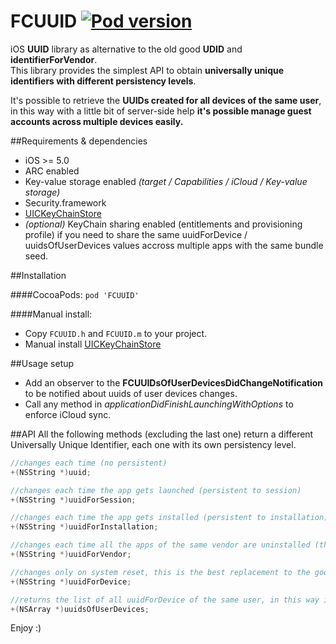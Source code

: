FCUUID [![Pod version](https://badge.fury.io/co/FCUUID.svg)](http://badge.fury.io/co/FCUUID)
===================
iOS **UUID** library as alternative to the old good **UDID** and **identifierForVendor**.  
This library provides the simplest API to obtain **universally unique identifiers with different persistency levels**.  

It's possible to retrieve the **UUIDs created for all devices of the same user**, in this way with a little bit of server-side help **it's possible manage guest accounts across multiple devices easily.**

##Requirements & dependencies
- iOS >= 5.0
- ARC enabled
- Key-value storage enabled *(target / Capabilities / iCloud / Key-value storage)*
- Security.framework
- [UICKeyChainStore](https://github.com/kishikawakatsumi/UICKeyChainStore)
- *(optional)* KeyChain sharing enabled (entitlements and provisioning profile) if you need to share the same uuidForDevice / uuidsOfUserDevices values accross multiple apps with the same bundle seed.

##Installation

####CocoaPods:
`pod 'FCUUID'`

####Manual install:
- Copy `FCUUID.h` and `FCUUID.m` to your project.
- Manual install [UICKeyChainStore](https://github.com/kishikawakatsumi/UICKeyChainStore)

##Usage setup
- Add an observer to the **FCUUIDsOfUserDevicesDidChangeNotification** to be notified about uuids of user devices changes.
- Call any method in *applicationDidFinishLaunchingWithOptions* to enforce iCloud sync.

##API
All the following methods (excluding the last one) return a different Universally Unique Identifier, each one with its own persistency level.

```objective-c
//changes each time (no persistent)
+(NSString *)uuid;

//changes each time the app gets launched (persistent to session)
+(NSString *)uuidForSession;

//changes each time the app gets installed (persistent to installation)
+(NSString *)uuidForInstallation;

//changes each time all the apps of the same vendor are uninstalled (this works exactly as identifierForVendor)
+(NSString *)uuidForVendor;

//changes only on system reset, this is the best replacement to the good old udid (persistent to device)
+(NSString *)uuidForDevice;
```
```objective-c
//returns the list of all uuidForDevice of the same user, in this way it's possible manage guest accounts across multiple devices easily.
+(NSArray *)uuidsOfUserDevices;
```

Enjoy :)
